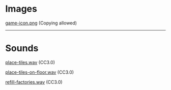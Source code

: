 # Images

 [game-icon.png](https://boardgamegeek.com/image/3718275/azul) (Copying allowed)

---
# Sounds

 [place-tiles.wav](https://freesound.org/people/Kostas17/sounds/537709/) (CC3.0)

 [place-tiles-on-floor.wav](https://freesound.org/people/youandbiscuitme/sounds/258247/) (CC3.0)

 [refill-factories.wav](https://freesound.org/people/Breviceps/sounds/447918/) (CC3.0)